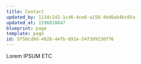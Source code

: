 ```yaml
---
title: Contact
updated_by: 1134c242-1c46-4ce0-a158-4bd6ab4bc05a
updated_at: 1596018847
blueprint: page
template: page
id: 5f50cd9d-4028-44fb-891e-5473d9230f76
---
```

Lorem IPSUM ETC